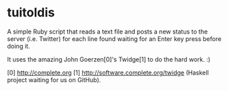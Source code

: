 tuitoldis
=========

A simple Ruby script that reads a text file and posts a new status to the server (i.e. Twitter) for each line found waiting for an Enter key press before doing it.

It uses the amazing John Goerzen[0]'s Twidge[1] to do the hard work. :)

[0] http://complete.org
[1] http://software.complete.org/twidge (Haskell project waiting for us on GitHub).
